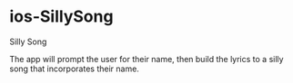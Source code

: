 # ios-SillySong
Silly Song

The app will prompt the user for their name, then build the lyrics to a silly song that incorporates their name.
